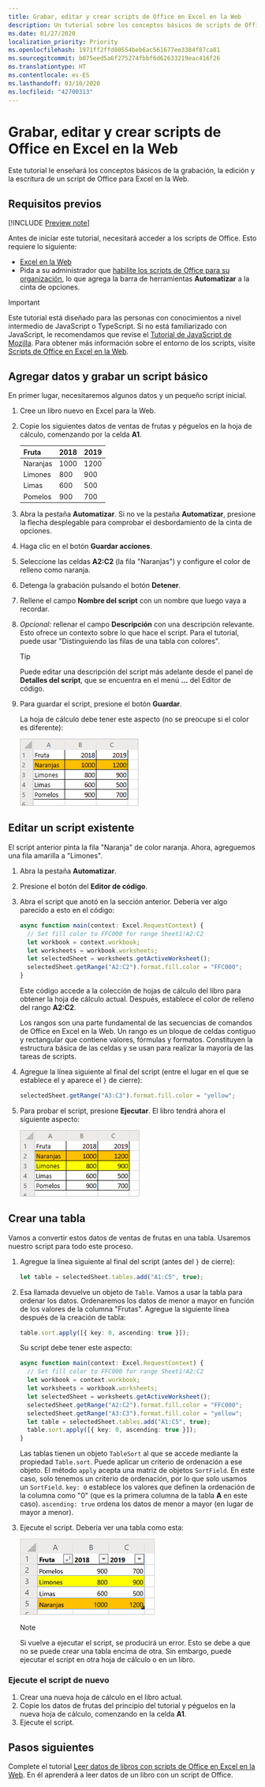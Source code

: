 ```yaml
---
title: Grabar, editar y crear scripts de Office en Excel en la Web
description: Un tutorial sobre los conceptos básicos de scripts de Office que incluye la grabación de scripts en la Grabadora de acciones y la escritura de datos en un libro.
ms.date: 01/27/2020
localization_priority: Priority
ms.openlocfilehash: 1971ff2ffd80554beb6ac561677ee3384f87ca81
ms.sourcegitcommit: b075eed5a6f275274fbbf6d62633219eac416f26
ms.translationtype: HT
ms.contentlocale: es-ES
ms.lasthandoff: 03/10/2020
ms.locfileid: "42700313"
---
```

# <a name="record-edit-and-create-office-scripts-in-excel-on-the-web"></a>Grabar, editar y crear scripts de Office en Excel en la Web

Este tutorial le enseñará los conceptos básicos de la grabación, la edición y la escritura de un script de Office para Excel en la Web.

## <a name="prerequisites"></a>Requisitos previos

[!INCLUDE [Preview note](../includes/preview-note.md)]

Antes de iniciar este tutorial, necesitará acceder a los scripts de Office. Esto requiere lo siguiente:

- [Excel en la Web](https://www.office.com/launch/excel)
- Pida a su administrador que [habilite los scripts de Office para su organización](https://support.office.com/article/office-scripts-settings-in-m365-19d3c51a-6ca2-40ab-978d-60fa49554dcf), lo que agrega la barra de herramientas **Automatizar** a la cinta de opciones.

> [!IMPORTANT]
> Este tutorial está diseñado para las personas con conocimientos a nivel intermedio de JavaScript o TypeScript. Si no está familiarizado con JavaScript, le recomendamos que revise el [Tutorial de JavaScript de Mozilla](https://developer.mozilla.org/docs/Web/JavaScript/Guide/Introduction). Para obtener más información sobre el entorno de los scripts, visite [Scripts de Office en Excel en la Web](../overview/excel.md).

## <a name="add-data-and-record-a-basic-script"></a>Agregar datos y grabar un script básico

En primer lugar, necesitaremos algunos datos y un pequeño script inicial.

1. Cree un libro nuevo en Excel para la Web.
2. Copie los siguientes datos de ventas de frutas y péguelos en la hoja de cálculo, comenzando por la celda **A1**.

    |Fruta |2018 |2019 |
    |:---|:---|:---|
    |Naranjas |1000 |1200 |
    |Limones |800 |900 |
    |Limas |600 |500 |
    |Pomelos |900 |700 |

3. Abra la pestaña **Automatizar**. Si no ve la pestaña **Automatizar**, presione la flecha desplegable para comprobar el desbordamiento de la cinta de opciones.
4. Haga clic en el botón **Guardar acciones**.
5. Seleccione las celdas **A2:C2** (la fila "Naranjas") y configure el color de relleno como naranja.
6. Detenga la grabación pulsando el botón **Detener**.
7. Rellene el campo **Nombre del script** con un nombre que luego vaya a recordar.
8. *Opcional:* rellenar el campo **Descripción** con una descripción relevante. Esto ofrece un contexto sobre lo que hace el script. Para el tutorial, puede usar "Distinguiendo las filas de una tabla con colores".

   > [!TIP]
   > Puede editar una descripción del script más adelante desde el panel de **Detalles del script**, que se encuentra en el menú **...** del Editor de código.

9. Para guardar el script, presione el botón **Guardar**.

    La hoja de cálculo debe tener este aspecto (no se preocupe si el color es diferente):

    ![Una fila de datos de ventas de frutas con la fila "Naranjas" resaltada en naranja.](../images/tutorial-1.png)

## <a name="edit-an-existing-script"></a>Editar un script existente

El script anterior pinta la fila "Naranja" de color naranja. Ahora, agreguemos una fila amarilla a "Limones".

1. Abra la pestaña **Automatizar**.
2. Presione el botón del **Editor de código**.
3. Abra el script que anotó en la sección anterior. Debería ver algo parecido a esto en el código:

    ```TypeScript
    async function main(context: Excel.RequestContext) {
      // Set fill color to FFC000 for range Sheet1!A2:C2
      let workbook = context.workbook;
      let worksheets = workbook.worksheets;
      let selectedSheet = worksheets.getActiveWorksheet();
      selectedSheet.getRange("A2:C2").format.fill.color = "FFC000";
    }
    ```

    Este código accede a la colección de hojas de cálculo del libro para obtener la hoja de cálculo actual. Después, establece el color de relleno del rango **A2:C2**.

    Los rangos son una parte fundamental de las secuencias de comandos de Office en Excel en la Web. Un rango es un bloque de celdas contiguo y rectangular que contiene valores, fórmulas y formatos. Constituyen la estructura básica de las celdas y se usan para realizar la mayoría de las tareas de scripts.

4. Agregue la línea siguiente al final del script (entre el lugar en el que se establece el  y aparece el `}` de cierre):

    ```TypeScript
    selectedSheet.getRange("A3:C3").format.fill.color = "yellow";
    ```

5. Para probar el script, presione **Ejecutar**. El libro tendrá ahora el siguiente aspecto:

    ![Una fila de datos de ventas con la fila "Naranjas" resaltada en naranja y la fila "Limones" ahora resaltada en amarillo.](../images/tutorial-2.png)

## <a name="create-a-table"></a>Crear una tabla

Vamos a convertir estos datos de ventas de frutas en una tabla. Usaremos nuestro script para todo este proceso.

1. Agregue la línea siguiente al final del script (antes del `}` de cierre):

    ```TypeScript
    let table = selectedSheet.tables.add("A1:C5", true);
    ```

2. Esa llamada devuelve un objeto de `Table`. Vamos a usar la tabla para ordenar los datos. Ordenaremos los datos de menor a mayor en función de los valores de la columna "Frutas". Agregue la siguiente línea después de la creación de tabla:

    ```TypeScript
    table.sort.apply([{ key: 0, ascending: true }]);
    ```

    Su script debe tener este aspecto:

    ```TypeScript
    async function main(context: Excel.RequestContext) {
      // Set fill color to FFC000 for range Sheet1!A2:C2
      let workbook = context.workbook;
      let worksheets = workbook.worksheets;
      let selectedSheet = worksheets.getActiveWorksheet();
      selectedSheet.getRange("A2:C2").format.fill.color = "FFC000";
      selectedSheet.getRange("A3:C3").format.fill.color = "yellow";
      let table = selectedSheet.tables.add("A1:C5", true);
      table.sort.apply([{ key: 0, ascending: true }]);
    }
    ```

    Las tablas tienen un objeto `TableSort` al que se accede mediante la propiedad `Table.sort`. Puede aplicar un criterio de ordenación a ese objeto. El método `apply` acepta una matriz de objetos `SortField`. En este caso, solo tenemos un criterio de ordenación, por lo que solo usamos un `SortField`. `key: 0` establece los valores que definen la ordenación de la columna como "0" (que es la primera columna de la tabla **A** en este caso). `ascending: true` ordena los datos de menor a mayor (en lugar de mayor a menor).

3. Ejecute el script. Debería ver una tabla como esta:

    ![Una tabla de ventas de frutas ordenada.](../images/tutorial-3.png)

    > [!NOTE]
    > Si vuelve a ejecutar el script, se producirá un error. Esto se debe a que no se puede crear una tabla encima de otra. Sin embargo, puede ejecutar el script en otra hoja de cálculo o en un libro.

### <a name="re-run-the-script"></a>Ejecute el script de nuevo

1. Crear una nueva hoja de cálculo en el libro actual.
2. Copie los datos de frutas del principio del tutorial y péguelos en la nueva hoja de cálculo, comenzando en la celda **A1**.
3. Ejecute el script.

## <a name="next-steps"></a>Pasos siguientes

Complete el tutorial [Leer datos de libros con scripts de Office en Excel en la Web](excel-read-tutorial.md). En él aprenderá a leer datos de un libro con un script de Office.
